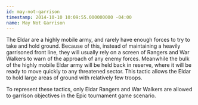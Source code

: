 ```yaml
---
id: may-not-garrison
timestamp: 2014-10-10 10:09:55.000000000 -04:00
name: May Not Garrison
---
```

<p>The Eldar are a highly mobile army, and rarely have enough forces to try to take and hold ground. Because of this, instead of maintaining a heavily garrisoned front line, they will usually rely on a screen of Rangers and War Walkers to warn of the approach of any enemy forces. Meanwhile the bulk of the highly mobile Eldar army will be held back in reserve, where it will be ready to move quickly to any threatened sector. This tactic allows the Eldar to hold large areas of ground with relatively few troops.</p>

<p>To represent these tactics, only Eldar Rangers and War Walkers are allowed to garrison objectives in the Epic tournament game scenario.</p>